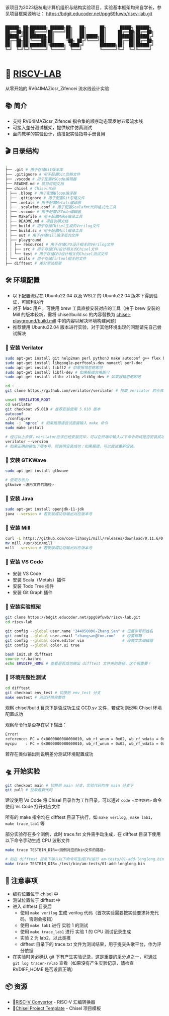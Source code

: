 该项目为2023级杭电计算机组织与结构实验项目，实验基本框架均来自学长，参见项目框架源地址： https://bdgit.educoder.net/ppg69fuwb/riscv-lab.git 
```

██████╗ ██╗███████╗ ██████╗██╗   ██╗      ██╗      █████╗ ██████╗
██╔══██╗██║██╔════╝██╔════╝██║   ██║      ██║     ██╔══██╗██╔══██╗
██████╔╝██║███████╗██║     ██║   ██║█████╗██║     ███████║██████╔╝
██╔══██╗██║╚════██║██║     ╚██╗ ██╔╝╚════╝██║     ██╔══██║██╔══██╗
██║  ██║██║███████║╚██████╗ ╚████╔╝       ███████╗██║  ██║██████╔╝
╚═╝  ╚═╝╚═╝╚══════╝ ╚═════╝  ╚═══╝        ╚══════╝╚═╝  ╚═╝╚═════╝


```

# 🚀 [RISCV-LAB](https://code.educoder.net/ppg69fuwb/riscv-lab)

从零开始的 RV64IMAZicsr_Zifencei 流水线设计实验

## 📚 简介

- 支持 RV64IMAZicsr_Zifencei 指令集的顺序动态双发射五级流水线
- 可接入差分测试框架，提供软件仿真测试
- 面向教学的实验设计，请搭配实验指导手册食用

## 🎬 目录结构

```bash
.
├── .git # 用于存储Git版本库
├── .gitignore # 用于配置Git忽略文件
├── .vscode # 用于配置VSCode编辑器
├── README.md # 项目说明文档
├── chisel # Chisel代码
│ ├── .bloop # 用于配置Bloop编译器
│ ├── .gitignore # 用于配置Git忽略文件
│ ├── .metals # 用于配置Metals编译器
│ ├── .scalafmt.conf # 用于配置Scalafmt代码格式化工具
│ ├── .vscode # 用于配置VSCode编辑器
│ ├── Makefile # 用于配置Make编译工具
│ ├── README.md # 项目说明文档
│ ├── build # 用于存储Chisel生成的Verilog文件
│ ├── build.sc # 用于配置Mill编译工具
│ ├── out # 用于存储mill编译后的文件
│ ├── playground
│ │ ├── resources # 用于存储CPU设计相关的Verilog文件
│ │ ├── src # 用于存储CPU设计相关的Chisel文件
│ │ └── test # 用于存储CPU设计相关的Chisel测试文件
│ └── utils # 用于存储firtool相关的文件
├── difftest # 差分测试框架
```

## 🛠️ 环境配置

- 以下配置流程在 Ubuntu22.04 以及 WSL2 的 Ubuntu22.04 版本下得到验证，可顺利执行
- 对于 Mac 用户，可使用 brew 工具直接安装对应的工具（由于 brew 安装的 Mill 的版本较新，需将 chisel/build.sc 的内容替换为 [chisel-playground/build.mill](https://github.com/OSCPU/chisel-playground/blob/master/build.mill) 中的内容以解决环境构建问题）
- 推荐使用 Ubuntu22.04 版本进行实验，对于其他环境出现的问题请先自己尝试解决

### 🍕 安装 Verilator

```bash
sudo apt-get install git help2man perl python3 make autoconf g++ flex bison ccache
sudo apt-get install libgoogle-perftools-dev numactl perl-doc
sudo apt-get install libfl2 # 如果报错忽略即可
sudo apt-get install libfl-dev # 如果报错忽略即可
sudo apt-get install zlibc zlib1g zlib1g-dev # 如果报错忽略即可

cd ~
git clone https://github.com/verilator/verilator # 拉取 verilator 的仓库，执行过一次即可

unset VERILATOR_ROOT
cd verilator
git checkout v5.010 # 推荐安装使用 5.010 版本
autoconf
./configure
make -j `nproc` # 如果报错请尝试直接输入 make 命令
sudo make install

# 经过以上步骤，verilator应该已经安装完毕，可以在终端中输入以下命令测试是否安装成功：
verilator –-version
# 如果正确的输出了版本号，则说明安装成功；如果报错，可以尝试重新安装。
```

### 🍔 安装 GTKWave

```bash
sudo apt-get install gtkwave

# 使用方法为
gtkwave <波形文件的路径>
```

### 🍟 安装 Java

```bash
sudo apt-get install openjdk-11-jdk
java --version # 若安装成功将输出对应版本号
```

### 🌭 安装 Mill

```bash
curl -L https://github.com/com-lihaoyi/mill/releases/download/0.11.6/0.11.6 > mill && chmod +x mill
mv mill /usr/bin/mill
mill --version # 若安装成功将输出对应版本号
```

### 🍖 安装 VS Code

- 安装 VS Code
- 安装 Scala（Metals）插件
- 安装 Todo Tree 插件
- 安装 Git Graph 插件

### 🥓 安装实验框架

```bash
git clone https://bdgit.educoder.net/ppg69fuwb/riscv-lab.git
cd riscv-lab

git config --global user.name "244050090-Zhang San" # 设置学号和姓名
git config --global user.email "zhangsan@foo.com"   # 设置邮箱
git config --global core.editor vim                 # 设置文本编辑器
git config --global color.ui true

bash init.sh difftest
source ~/.bashrc
echo $RVDIFF_HOME # 查看是否成功输出 difftest 文件夹的路径，这个很重要！
```

### 🥙 环境完整性测试

```bash
cd difftest
git checkout env_test # 切换到 env_test 分支
make envtest # 测试环境完整性
```

观察 chisel/build 目录下是否成功生成 GCD.sv 文件，若成功则说明 Chisel 环境配置成功

观察命令行是否存在以下输出：

```bash
Error!
reference: PC = 0x0000000080000010, wb_rf_wnum = 0x02, wb_rf_wdata = 0x0000000000000001
mycpu    : PC = 0x0000000080000010, wb_rf_wnum = 0x02, wb_rf_wdata = 0x0000000000000000
```

若存在类似输出则说明差分测试环境配置成功

## 🛸 开始实验

```bash
git checkout main # 切换到 main 分支，实验代码均在 main 分支下
git pull # 拉取最新代码
```

建议使用 Vs Code 将 Chisel 目录作为工作目录，可以通过 `code <文件路径>` 命令使用 Vs Code 打开对应文件

所有的 make 指令均在 difftest 目录下执行，如 `make verilog`，`make lab1`，`make trace_lab1` 等

部分实验存在多个测例，此时 trace.fst 文件需手动生成，在 difftest 目录下使用以下命令手动生成 CPU 波形文件

```bash
make trace TESTBIN_DIR=<测例对应的bin文件的路径>

# 如在 difftest 目录下输入以下命令可生成CPU运行 am-tests/01-add-longlong.bin 测例的波形
make trace TESTBIN_DIR=./test/bin/am-tests/01-add-longlong.bin
```

## 📢 注意事项

- 编程位置位于 chisel 中
- 测试位置位于 difftest 中
- 进入 difftest 目录后
  - 使用 `make verilog` 生成 verilog 代码（首次实验需要按实验要求补充代码，否则会报错）
  - 使用 `make lab1` 进行 实验 1 的测试
  - 使用 `make trace_lab1` 进行 实验 1 的 CPU 测试记录生成
  - 实验 2 为 lab2，以此类推
  - difftest 目录下的 trace.txt 文件为测试结果，用于提交头歌平台，作为评分依据
- 在实验时务必确认 git 下有产生实验记录，这是重要的采分点之一，可通过 `git log tracer-rvlab` 查看（如果没有产生实验记录，请检查 RVDIFF_HOME 是否设置正确）

## 📦 资源

- 🧰[RISC-V Convertor](https://luplab.gitlab.io/rvcodecjs/) - RISC-V 汇编转换器
- 📑[Chisel Project Template](https://github.com/OSCPU/chisel-playground) - Chisel 项目模板
